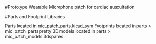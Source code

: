 #Prototype Wearable Microphone patch for cardiac auscultation

#Parts and Footprint Libraries

Parts located in mic_patch_parts.kicad_sym
Footprints located in parts >  mic_patch_parts.pretty
3D models located in parts  > mic_patch_models.3dspahes
